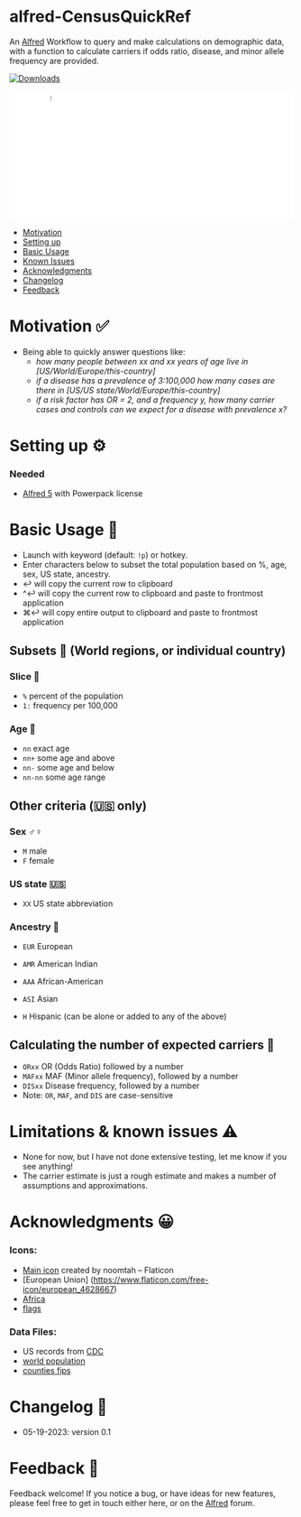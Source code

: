 # alfred-CensusQuickRef
An [Alfred](https://www.alfredapp.com/) Workflow to query and make calculations on demographic data, with a function to calculate carriers if odds ratio, disease, and minor allele frequency are provided. 


<a href="https://github.com/giovannicoppola/alfred-CensusQuickRef/releases/latest/">
<img alt="Downloads"
src="https://img.shields.io/github/downloads/giovannicoppola/alfred-CensusQuickRef/total?color=purple&label=Downloads"><br/>
</a>

![](images/alfred-censusquickref.gif)

<!-- MarkdownTOC autolink="true" bracket="round" depth="3" autoanchor="true" -->

- [Motivation](#motivation)
- [Setting up](#setting-up)
- [Basic Usage](#usage)
- [Known Issues](#known-issues)
- [Acknowledgments](#acknowledgments)
- [Changelog](#changelog)
- [Feedback](#feedback)

<!-- /MarkdownTOC -->


<h1 id="motivation">Motivation ✅</h1>

- Being able to quickly answer questions like: 
	- *how many people between xx and xx years of age live in [US/World/Europe/this-country]*
	- *if a disease has a prevalence of 3:100,000 how many cases are there in [US/US state/World/Europe/this-country]*
	- *if a risk factor has OR = 2, and a frequency y, how many carrier cases and controls can we expect for a disease with prevalence x?*




<h1 id="setting-up">Setting up ⚙️</h1>

### Needed
- [Alfred 5](https://www.alfredapp.com/) with Powerpack license


<h1 id="usage">Basic Usage 📖</h1>

- Launch with keyword (default: `!p`) or hotkey.
- Enter characters below to subset the total population based on %, age, sex, US state, ancestry. 
- ↩️ will copy the current row to clipboard 
- ^↩️ will copy the current row to clipboard and paste to frontmost application
- ⌘↩️ will copy entire output to clipboard and paste to frontmost application

## Subsets 🔣 (World regions, or individual country)

### Slice 🍰
- `%` percent of the population
- `1:` frequency per 100,000

### Age 🧙
- `nn` exact age
- `nn+` some age and above
- `nn-` some age and below
- `nn-nn` some age range


## Other criteria (🇺🇸 only)
### Sex ♂️♀️ 
- `M` male
- `F` female


### US state 🇺🇸
- `XX` US state abbreviation

### Ancestry 👤
- `EUR` European
- `AMR` American Indian
- `AAA` African-American
- `ASI` Asian

- `H` Hispanic (can be alone or added to any of the above)


## Calculating the number of expected carriers 🧮
- `ORxx` OR (Odds Ratio) followed by a number
- `MAFxx` MAF (Minor allele frequency), followed by a number
- `DISxx` Disease frequency, followed by a number
- Note: `OR`, `MAF`, and `DIS` are case-sensitive


<h1 id="known-issues">Limitations & known issues ⚠️</h1>

- None for now, but I have not done extensive testing, let me know if you see anything!
- The carrier estimate is just a rough estimate and makes a number of assumptions and approximations.



<h1 id="acknowledgments">Acknowledgments 😀</h1>

### Icons: 
- [Main icon](https://www.flaticon.com/free-icon/census_8709706) created by noomtah – Flaticon
- [European Union] (https://www.flaticon.com/free-icon/european_4628667)
- [Africa](https://thenounproject.com/icon/africa-146421/)
- [flags](https://flagpedia.net)

### Data Files:
- US records from [CDC](https://www.cdc.gov/nchs/nvss/bridged_race/data_documentation.htm#vintage2020)
- [world population](https://population.un.org/wpp/Download/Standard/Population/)
- [counties fips](https://github.com/kjhealy/fips-codes/blob/master/county_fips_master.csv) 




	
<h1 id="changelog">Changelog 🧰</h1>

- 05-19-2023: version 0.1


<h1 id="feedback">Feedback 🧐</h1>

Feedback welcome! If you notice a bug, or have ideas for new features, please feel free to get in touch either here, or on the [Alfred](https://www.alfredforum.com) forum. 
